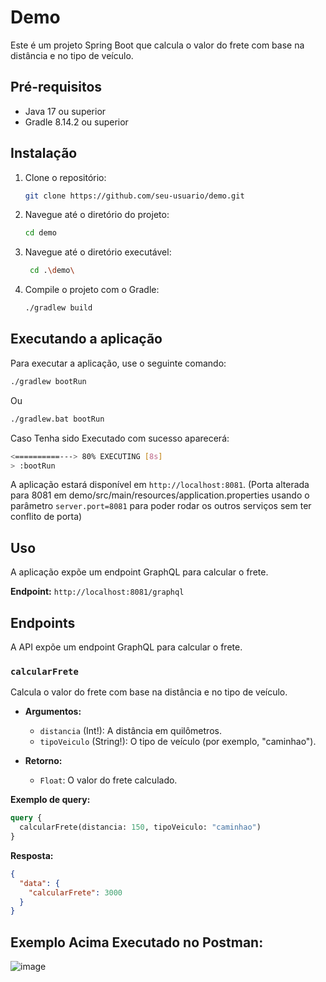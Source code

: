 # Demo

Este é um projeto Spring Boot que calcula o valor do frete com base na distância e no tipo de veículo.

## Pré-requisitos

  * Java 17 ou superior
  * Gradle 8.14.2 ou superior

## Instalação

1.  Clone o repositório:
    ```bash
    git clone https://github.com/seu-usuario/demo.git
    ```
2.  Navegue até o diretório do projeto:
    ```bash
    cd demo
    ```
3. Navegue até o diretório executável:
   ```bash
    cd .\demo\
   ```
5.  Compile o projeto com o Gradle:
    ```bash
    ./gradlew build
    ```

## Executando a aplicação

Para executar a aplicação, use o seguinte comando:

```bash
./gradlew bootRun
```
Ou
```bash
./gradlew.bat bootRun
```
Caso Tenha sido Executado com sucesso aparecerá:
```bash
<==========---> 80% EXECUTING [8s]
> :bootRun
```
A aplicação estará disponível em `http://localhost:8081`.
(Porta alterada para 8081 em demo/src/main/resources/application.properties usando o parâmetro `server.port=8081` para poder rodar os outros serviços sem ter conflito de porta)

## Uso

A aplicação expõe um endpoint GraphQL para calcular o frete.

**Endpoint:** `http://localhost:8081/graphql`

## Endpoints

A API expõe um endpoint GraphQL para calcular o frete.

### `calcularFrete`

Calcula o valor do frete com base na distância e no tipo de veículo.

  * **Argumentos:**

      * `distancia` (Int\!): A distância em quilômetros.
      * `tipoVeiculo` (String\!): O tipo de veículo (por exemplo, "caminhao").

  * **Retorno:**

      * `Float`: O valor do frete calculado.

**Exemplo de query:**

```graphql
query {
  calcularFrete(distancia: 150, tipoVeiculo: "caminhao")
}
```

**Resposta:**

```json
{
  "data": {
    "calcularFrete": 3000
  }
}
```

## Exemplo Acima Executado no Postman:

![image](https://github.com/user-attachments/assets/6b08ed69-3e09-491b-a52c-09eebcdfa576)

